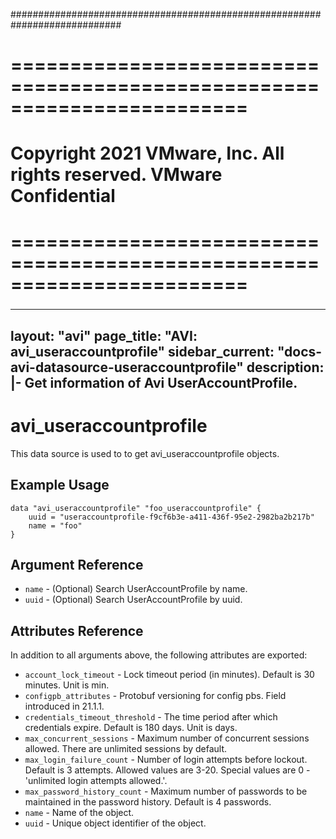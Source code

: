 ############################################################################
# ========================================================================
# Copyright 2021 VMware, Inc.  All rights reserved. VMware Confidential
# ========================================================================
###

<!--
    Copyright 2021 VMware, Inc.
    SPDX-License-Identifier: Mozilla Public License 2.0
-->
---
layout: "avi"
page_title: "AVI: avi_useraccountprofile"
sidebar_current: "docs-avi-datasource-useraccountprofile"
description: |-
  Get information of Avi UserAccountProfile.
---

# avi_useraccountprofile

This data source is used to to get avi_useraccountprofile objects.

## Example Usage

```hcl
data "avi_useraccountprofile" "foo_useraccountprofile" {
    uuid = "useraccountprofile-f9cf6b3e-a411-436f-95e2-2982ba2b217b"
    name = "foo"
}
```

## Argument Reference

* `name` - (Optional) Search UserAccountProfile by name.
* `uuid` - (Optional) Search UserAccountProfile by uuid.

## Attributes Reference

In addition to all arguments above, the following attributes are exported:

* `account_lock_timeout` - Lock timeout period (in minutes). Default is 30 minutes. Unit is min.
* `configpb_attributes` - Protobuf versioning for config pbs. Field introduced in 21.1.1.
* `credentials_timeout_threshold` - The time period after which credentials expire. Default is 180 days. Unit is days.
* `max_concurrent_sessions` - Maximum number of concurrent sessions allowed. There are unlimited sessions by default.
* `max_login_failure_count` - Number of login attempts before lockout. Default is 3 attempts. Allowed values are 3-20. Special values are 0 - 'unlimited login attempts allowed.'.
* `max_password_history_count` - Maximum number of passwords to be maintained in the password history. Default is 4 passwords.
* `name` - Name of the object.
* `uuid` - Unique object identifier of the object.

